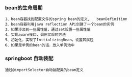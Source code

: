 ### bean的生命周期
    1、bean容器找到配置文件的spring bean的定义,   beanDefinition
    2、bean容器利用java reflection APi创建了一个bean的实例
    3、如果涉及到一些属性值，通过set设置一些属性值
    4、实现aware接口，调用实现的方法
    5、初始化，实现了InitializingBean，设置其属性
    6、如果是单例的bean的话，放入单例池中
    
### springboot 自动装配
    通过@importSelector自动装配类的bean定义